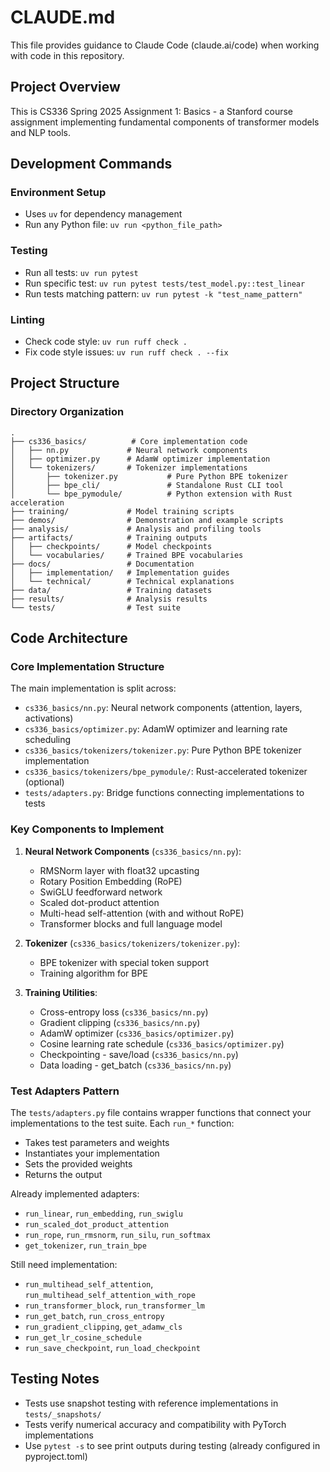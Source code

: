 # CLAUDE.md

This file provides guidance to Claude Code (claude.ai/code) when working with code in this repository.

## Project Overview

This is CS336 Spring 2025 Assignment 1: Basics - a Stanford course assignment implementing fundamental components of transformer models and NLP tools.

## Development Commands

### Environment Setup
- Uses `uv` for dependency management
- Run any Python file: `uv run <python_file_path>`

### Testing
- Run all tests: `uv run pytest`
- Run specific test: `uv run pytest tests/test_model.py::test_linear`
- Run tests matching pattern: `uv run pytest -k "test_name_pattern"`

### Linting
- Check code style: `uv run ruff check .`
- Fix code style issues: `uv run ruff check . --fix`

## Project Structure

### Directory Organization

```
.
├── cs336_basics/          # Core implementation code
│   ├── nn.py             # Neural network components
│   ├── optimizer.py      # AdamW optimizer implementation
│   └── tokenizers/       # Tokenizer implementations
│       ├── tokenizer.py           # Pure Python BPE tokenizer
│       ├── bpe_cli/               # Standalone Rust CLI tool
│       └── bpe_pymodule/          # Python extension with Rust acceleration
├── training/             # Model training scripts
├── demos/                # Demonstration and example scripts
├── analysis/             # Analysis and profiling tools
├── artifacts/            # Training outputs
│   ├── checkpoints/      # Model checkpoints
│   └── vocabularies/     # Trained BPE vocabularies
├── docs/                 # Documentation
│   ├── implementation/   # Implementation guides
│   └── technical/        # Technical explanations
├── data/                 # Training datasets
├── results/              # Analysis results
└── tests/                # Test suite
```

## Code Architecture

### Core Implementation Structure

The main implementation is split across:
- `cs336_basics/nn.py`: Neural network components (attention, layers, activations)
- `cs336_basics/optimizer.py`: AdamW optimizer and learning rate scheduling
- `cs336_basics/tokenizers/tokenizer.py`: Pure Python BPE tokenizer implementation
- `cs336_basics/tokenizers/bpe_pymodule/`: Rust-accelerated tokenizer (optional)
- `tests/adapters.py`: Bridge functions connecting implementations to tests

### Key Components to Implement

1. **Neural Network Components** (`cs336_basics/nn.py`):
   - RMSNorm layer with float32 upcasting
   - Rotary Position Embedding (RoPE)
   - SwiGLU feedforward network
   - Scaled dot-product attention
   - Multi-head self-attention (with and without RoPE)
   - Transformer blocks and full language model

2. **Tokenizer** (`cs336_basics/tokenizers/tokenizer.py`):
   - BPE tokenizer with special token support
   - Training algorithm for BPE

3. **Training Utilities**:
   - Cross-entropy loss (`cs336_basics/nn.py`)
   - Gradient clipping (`cs336_basics/nn.py`)
   - AdamW optimizer (`cs336_basics/optimizer.py`)
   - Cosine learning rate schedule (`cs336_basics/optimizer.py`)
   - Checkpointing - save/load (`cs336_basics/nn.py`)
   - Data loading - get_batch (`cs336_basics/nn.py`)

### Test Adapters Pattern

The `tests/adapters.py` file contains wrapper functions that connect your implementations to the test suite. Each `run_*` function:
- Takes test parameters and weights
- Instantiates your implementation
- Sets the provided weights
- Returns the output

Already implemented adapters:
- `run_linear`, `run_embedding`, `run_swiglu`
- `run_scaled_dot_product_attention`
- `run_rope`, `run_rmsnorm`, `run_silu`, `run_softmax`
- `get_tokenizer`, `run_train_bpe`

Still need implementation:
- `run_multihead_self_attention`, `run_multihead_self_attention_with_rope`
- `run_transformer_block`, `run_transformer_lm`
- `run_get_batch`, `run_cross_entropy`
- `run_gradient_clipping`, `get_adamw_cls`
- `run_get_lr_cosine_schedule`
- `run_save_checkpoint`, `run_load_checkpoint`

## Testing Notes

- Tests use snapshot testing with reference implementations in `tests/_snapshots/`
- Tests verify numerical accuracy and compatibility with PyTorch implementations
- Use `pytest -s` to see print outputs during testing (already configured in pyproject.toml)